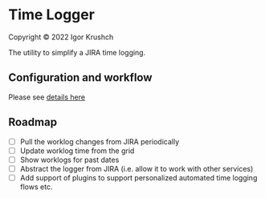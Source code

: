 # Time Logger
Copyright © 2022 Igor Krushch

The utility to simplify a JIRA time logging.

## Configuration and workflow
Please see [details here](DETAILS.md)

## Roadmap
- [ ] Pull the worklog changes from JIRA periodically
- [ ] Update worklog time from the grid
- [ ] Show worklogs for past dates
- [ ] Abstract the logger from JIRA (i.e. allow it to work with other services)
- [ ] Add support of plugins to support personalized automated time logging flows etc.
